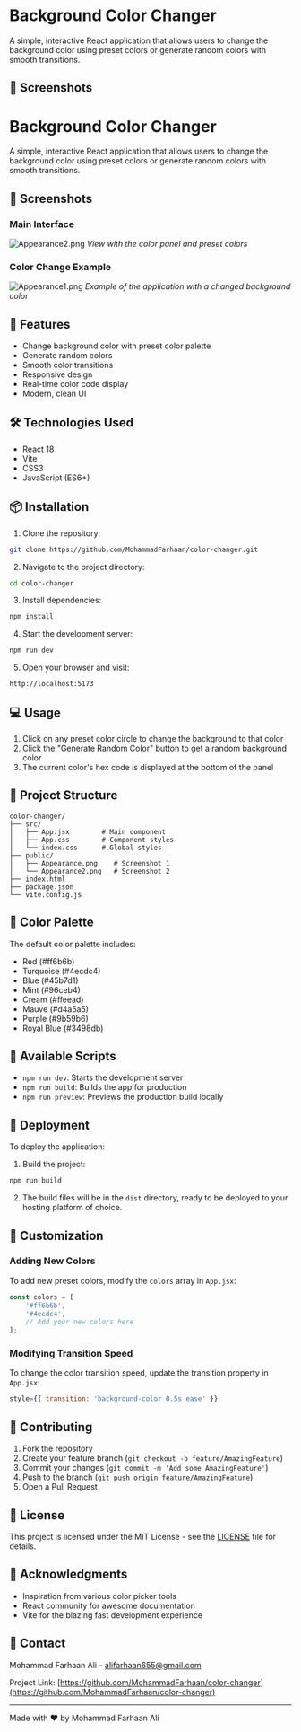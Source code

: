 # Background Color Changer

A simple, interactive React application that allows users to change the background color using preset colors or generate random colors with smooth transitions.

## 📸 Screenshots
# Background Color Changer

A simple, interactive React application that allows users to change the background color using preset colors or generate random colors with smooth transitions.

## 📸 Screenshots

### Main Interface
![Appearance2.png]('./Appearance2.png')
*View with the color panel and preset colors*

### Color Change Example
![Appearance1.png]('./Appearance1.png')
*Example of the application with a changed background color*

## 🚀 Features

- Change background color with preset color palette
- Generate random colors
- Smooth color transitions
- Responsive design
- Real-time color code display
- Modern, clean UI

## 🛠️ Technologies Used

- React 18
- Vite
- CSS3
- JavaScript (ES6+)

## 📦 Installation

1. Clone the repository:
```bash
git clone https://github.com/MohammadFarhaan/color-changer.git
```

2. Navigate to the project directory:
```bash
cd color-changer
```

3. Install dependencies:
```bash
npm install
```

4. Start the development server:
```bash
npm run dev
```

5. Open your browser and visit:
```
http://localhost:5173
```

## 💻 Usage

1. Click on any preset color circle to change the background to that color
2. Click the "Generate Random Color" button to get a random background color
3. The current color's hex code is displayed at the bottom of the panel

## 🔧 Project Structure

```
color-changer/
├── src/
│   ├── App.jsx        # Main component
│   ├── App.css        # Component styles
│   └── index.css      # Global styles
├── public/
│   ├── Appearance.png    # Screenshot 1
│   └── Appearance2.png   # Screenshot 2
├── index.html
├── package.json
└── vite.config.js
```

## 🎨 Color Palette

The default color palette includes:
- Red (#ff6b6b)
- Turquoise (#4ecdc4)
- Blue (#45b7d1)
- Mint (#96ceb4)
- Cream (#ffeead)
- Mauve (#d4a5a5)
- Purple (#9b59b6)
- Royal Blue (#3498db)

## 🔄 Available Scripts

- `npm run dev`: Starts the development server
- `npm run build`: Builds the app for production
- `npm run preview`: Previews the production build locally

## 🚀 Deployment

To deploy the application:

1. Build the project:
```bash
npm run build
```

2. The build files will be in the `dist` directory, ready to be deployed to your hosting platform of choice.

## 📝 Customization

### Adding New Colors

To add new preset colors, modify the `colors` array in `App.jsx`:

```javascript
const colors = [
    '#ff6b6b',
    '#4ecdc4',
    // Add your new colors here
];
```

### Modifying Transition Speed

To change the color transition speed, update the transition property in `App.jsx`:

```javascript
style={{ transition: 'background-color 0.5s ease' }}
```

## 🤝 Contributing

1. Fork the repository
2. Create your feature branch (`git checkout -b feature/AmazingFeature`)
3. Commit your changes (`git commit -m 'Add some AmazingFeature'`)
4. Push to the branch (`git push origin feature/AmazingFeature`)
5. Open a Pull Request

## 📜 License

This project is licensed under the MIT License - see the [LICENSE](LICENSE) file for details.

## 🙏 Acknowledgments

- Inspiration from various color picker tools
- React community for awesome documentation
- Vite for the blazing fast development experience

## 📧 Contact

Mohammad Farhaan Ali - [alifarhaan655@gmail.com](mailto:alifarhaan655@gmail.com)

Project Link: [https://github.com/MohammadFarhaan/color-changer](https://github.com/MohammadFarhaan/color-changer)

---

Made with ❤️ by Mohammad Farhaan Ali